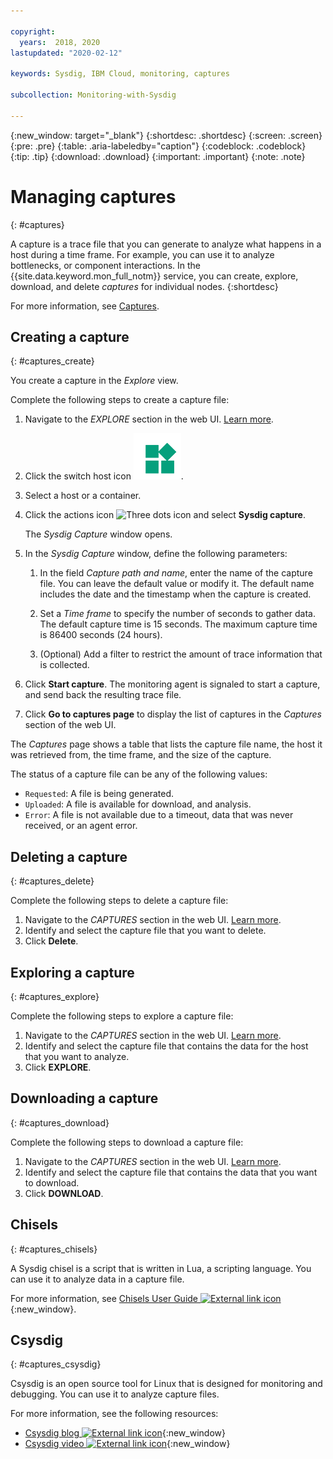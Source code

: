 ```yaml
---

copyright:
  years:  2018, 2020
lastupdated: "2020-02-12"

keywords: Sysdig, IBM Cloud, monitoring, captures

subcollection: Monitoring-with-Sysdig

---
```


{:new_window: target="_blank"}
{:shortdesc: .shortdesc}
{:screen: .screen}
{:pre: .pre}
{:table: .aria-labeledby="caption"}
{:codeblock: .codeblock}
{:tip: .tip}
{:download: .download}
{:important: .important}
{:note: .note}

# Managing captures
{: #captures}

A capture is a trace file that you can generate to analyze what happens in a host during a time frame. For example, you can use it to analyze bottlenecks, or component interactions. In the {{site.data.keyword.mon_full_notm}} service, you can create, explore, download, and delete *captures* for individual nodes. 
{:shortdesc}

For more information, see [Captures](/docs/Monitoring-with-Sysdig?topic=Monitoring-with-Sysdig-captures#captures).


## Creating a capture
{: #captures_create}

You create a capture in the *Explore* view.

Complete the following steps to create a capture file:

1. Navigate to the *EXPLORE* section in the web UI. [Learn more](/docs/Monitoring-with-Sysdig?topic=Monitoring-with-Sysdig-launch#launch).

2. Click the switch host icon ![Switch host icon](../images/switch_hosts.png).

3. Select a host or a container.

4. Click the actions icon ![Three dots icon](images/actions.png) and select **Sysdig capture**.

    The *Sysdig Capture* window opens.

5. In the *Sysdig Capture* window, define the following parameters:

    1. In the field *Capture path and name*, enter the name of the capture file. You can leave the default value or modify it. The default name includes the date and the timestamp when the capture is created. 

    2. Set a *Time frame* to specify the number of seconds to gather data. The default capture time is 15 seconds. The maximum capture time is 86400 seconds (24 hours). 

    3. (Optional) Add a filter to restrict the amount of trace information that is collected. 

6. Click **Start capture**. The monitoring agent is signaled to start a capture, and send back the resulting trace file. 

7. Click **Go to captures page** to display the list of captures in the *Captures* section of the web UI. 

The *Captures* page shows a table that lists the capture file name, the host it was retrieved from, the time frame, and the size of the capture. 

The status of a capture file can be any of the following values:
* `Requested`: A file is being generated.
* `Uploaded`:  A file is available for download, and analysis.
* `Error`: A file is not available due to a timeout, data that was never received, or an agent error.



## Deleting a capture
{: #captures_delete}

Complete the following steps to delete a capture file:

1. Navigate to the *CAPTURES* section in the web UI. [Learn more](/docs/Monitoring-with-Sysdig?topic=Monitoring-with-Sysdig-launch#launch).
2. Identify and select the capture file that you want to delete.
3. Click **Delete**.



## Exploring a capture
{: #captures_explore}

Complete the following steps to explore a capture file:

1. Navigate to the *CAPTURES* section in the web UI. [Learn more](/docs/Monitoring-with-Sysdig?topic=Monitoring-with-Sysdig-launch#launch).
2. Identify and select the capture file that contains the data for the host that you want to analyze.
3. Click **EXPLORE**.



## Downloading a capture
{: #captures_download}

Complete the following steps to download a capture file:

1. Navigate to the *CAPTURES* section in the web UI. [Learn more](/docs/Monitoring-with-Sysdig?topic=Monitoring-with-Sysdig-launch#launch).
2. Identify and select the capture file that contains the data that you want to download.
3. Click **DOWNLOAD**.


## Chisels
{: #captures_chisels}

A Sysdig chisel is a script that is written in Lua, a scripting language. You can use it to analyze data in a capture file. 

For more information, see [Chisels User Guide ![External link icon](../../icons/launch-glyph.svg "External link icon")](https://github.com/draios/sysdig/wiki/Chisels-User-Guide){:new_window}.



## Csysdig
{: #captures_csysdig}

Csysdig is an open source tool for Linux that is designed for monitoring and debugging. You can use it to analyze capture files. 

For more information, see the following resources:
* [Csysdig blog ![External link icon](../../icons/launch-glyph.svg "External link icon")](https://sysdig.com/blog/csysdig-explained-visually/){:new_window}
* [Csysdig video ![External link icon](../../icons/launch-glyph.svg "External link icon")](https://www.youtube.com/watch?v=UJ4wVrbP-Q8){:new_window}



